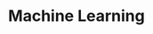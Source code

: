 ---
title: Machine Learning
short_description: The study of fundamental questions about existence, knowledge, values, reason, mind, and language.
---